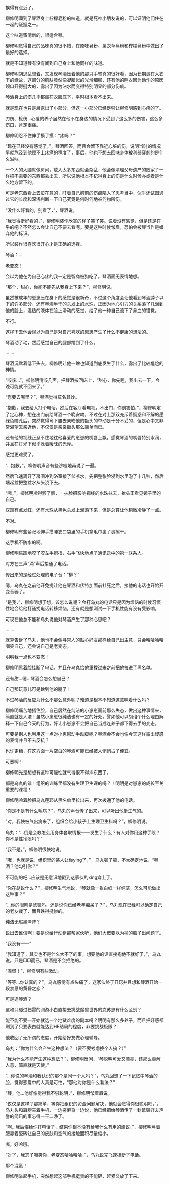 挨得有点近了。

柳修明闻到了琴酒身上柠檬皂粉的味道，就是死神小朋友说的，可以证明他们住在一起的证据之一。

这个味道蛮清新的，很适合琴。

柳修明觉得自己的品味真的很不错，在原味皂粉、薰衣草皂粉和柠檬皂粉中做出了最好的选择。

就是不知道琴有没有闻到自己身上和他同样的味道。

柳修明胡思乱想着，又发现琴酒压着他的那只手臂真的很好看，因为长期裹在大衣下的缘故，这部分的肌肤竟然像凝脂似的光滑细腻，还有他的睡衣因为动作的原因领口开得挺大的，露出了因为沾水而变得特别明显的部分伤痕。

琴酒身上的伤几乎都藏在衣服底下，平时根本看不出来。

就是现在也只是展露出了小部分，但这一小部分已经足够让柳修明感到心疼的了。

刀伤、枪伤...心爱的养子居然在他不在身边的情况下受到了这么多的伤害，这么多伤口，肯定很痛。

柳修明忍不住伸手摸了摸：“疼吗？”

“现在已经没有感觉了，”，琴酒回答，而且会留下靠近心脏的伤，说明当时的情况早就危及到他顾不上疼痛的程度了，事后，他也不想去回味身体被利器穿刺的是什么滋味。

一个人的大脑就像房间，放入太多东西就会杂乱，他会像清理父母遗产的败家子一样把不需要的东西都丢出去，所以说他根本不记得身上的伤是什么时候亦或者是什么地方留下的。

可是老东西看上去蛮在意的，盯着自己胸前的伤痕陷入了思考当中，似乎还试图通过它的长度和深浅判断一下自己究竟是何时何地被何物所伤。

“没什么好看的，别看了，”，琴酒说。

“我觉得挺好看的，”，柳修明装作欣赏的样子笑了笑。说着没有感觉，但是还是在乎的吧？不然怎么会让自己不要去看呢。要是这种时候皱眉，恐怕会被琴当作是嫌弃他的标识。

所以装作很喜欢很开心才是正确的选择。

琴酒：...

老变态！

会以为他在为自己心疼的我一定是智商被狗吃了。琴酒面无表情地想。

“那个，甜心，你能不能先从我身上下来？”，柳修明说。

虽然被成年的崽崽压在身下的感觉是很新奇，不过这个角度会让他看到琴酒脖子以下的许多部分，还有琴酒半干的头发上的水珠，正因为地心引力的关系落了几滴到他的脸上，温热的液体在脸上滑动的感觉，给了他一种自己流下了鼻血的错觉。

不行。

这样下去他会误以为自己是对自己喜欢的崽崽产生了什么不健康的想法的。

琴酒动了动，然后感觉自己的腿部蹭到了什么。

... ...

琴酒沉默着低下头去，柳修明让他一蹭也知道到底发生了什么，露出了比较尴尬的神情。

“咳咳...”，柳修明清咳几声，把琴酒按回床上，“甜心，你先睡，我出去一下，今晚可能就不回来了。”

“您要去哪里？”，琴酒觉得莫名其妙。

“抱歉，我去给人打个电话，然后在客厅看电视，不出门，你别害怕，”，柳修明定了定心神，想在出门前给琴酒一个晚安吻，不过在对上那双充斥着疑惑和不解的墨绿色瞳孔后，突然觉得弯下腰去亲吻他的额头的举动是十分不妥的，但是心中又非常渴望去亲近他，不仅仅是亲亲额头那么简单而已。

还有他的视线正忍不住地往他喜爱的崽崽的嘴唇上飘，感觉琴酒的嘴唇特别水润，并且在灯光下似乎泛着暧昧的光泽。

感觉更难受了。

“...抱歉，”，柳修明声音有些沙哑地再说了一遍。

然后飞速离开了房间冲到浴室接了盆凉水，先把整张脸浸到水里泡了十几秒，然后端起盆把整盆水从头浇下去。

“嘶，”，柳修明冷得颤了颤，一抹脸把影响视线的水珠抹去，抬头正看见镜子里的自己。

双颊有点发红，还有水珠从黑色头发上滴落下来，但是总算让他稍微冷静了一点。

不对。

柳修明有些紧张地伸手摸睡衣口袋里的手机拿毛巾裹了裹擦干。

这手机不防水的啊。

柳修明焦躁地咬了咬左手拇指，右手飞快地点了通讯录中的第一联系人。

对方在三声“滴”声后接通了电话。

传出来的是经过处理的电子音：“柳？”

嗯，乌丸在之前他开免提让他在琴酒和伏特加面前社死之后，接他的电话也开始开变音器了。

“是我，”，柳修明想了想，该怎么说呢？会打乌丸的电话只是因为烦恼的时候习惯性地会给他打骚扰电话转移烦恼，还有就是想测试一下手机性能有没有受影响。

可现在他总不能和乌丸说他对琴酒产生了那种心思吧？

... ...

就算告诉了乌丸，他也不会像寻常人的贴心好友那样给自己出主意，只会哈哈哈哈嘲笑自己，还会说自己是老变态。

明明我一点也不变态！

柳修明黑着脸挂断了电话，并且在乌丸给他重拨过来之前把他拉进了黑名单。

还有甜...嗯...琴酒会怎么想自己？

自己那玩意儿可是蹭到他的腿了！

不过琴酒的反应为什么不那么意外呢？难道是根本不知道这意味着什么吗？

柳修明痛苦地捂住脸，自己居然在纯洁的小崽崽面前那么失态，做出这种事情来，简直就是人渣！虽然小崽崽很纯洁也有一定的好处，譬如他可以胡诌个什么理由解释一下自己今天的行为，好让小崽崽不会把自己当成连养子都下得去手的变态。

可要是别人也利用这一点对小崽崽动手动脚呢？琴酒会不会也像今天这样露出疑惑的表情并且不去反抗？

也许更糟，在这方面一片空白的琴酒可能已经被人悄悄占了便宜。

可恶啊！

柳修明光是想想有这种可能性就气得恨不得摔东西了。

都是乌丸的错！组织的训练里都没有生理卫生课的吗？！明明是对崽崽的成长至关重要的课程！

柳修明冷着脸把乌丸莲耶从黑名单里拉出来，再次拨通了他的电话。

“你是不是有什么毛病？”，乌丸的声音传了出来，可以听出他挺生气的。

“对，我快被气出病来了，组织会给小孩子上生理卫生科吗？”，柳修明说。

乌丸：“...倒是会教怎么用身体套取情报——发生了什么？有人对你用这种手段？你不是性冷淡吗？”

“我不是，”，柳修明很快地说。

“哦，也就是说，组织里的某人让你ying了，”，乌丸顿了顿，不太确定地说，“琴酒？他勾引你？”

不可能的吧...应该是无意识地戳到这家伙的xing癖上了。

“你在胡说什么？”，柳修明生气地说，“琴就像一张白纸一样纯洁，怎么可能做出这种事？”

“...你的眼睛是滤镜吗，还是说你已经老年痴呆了？”，乌丸现在已经可以确定自己的老友栽了，而且跌得挺惨的。

纯洁无瑕黑泽阵？

说出去谁信啊！要是说给行动组那帮家伙听，他们大概要以为柳的脑子出问题了。

“我没有——”

“我知道了，其实也不是什么大不了的事，想要他的话直接抱他不就好了，”，乌丸说。只是□□而已，琴酒是不会拒绝的。

“混蛋！”，柳修明有些激动。

“等等...你认真的？”，乌丸感觉有点头痛了，这家伙终于开窍并且想和琴酒开始一段禁忌的黄昏之恋？

可是追琴酒？

这和只碰过扫雷的网游小白直接去挑战魔兽世界的克苏恩有什么区别？

能不能不要一开始就选一个地狱难度的副本吗？明明有那么多养子，而且把好感都刷到了只要表白就能达到HE结局的程度，非要挑战极限？

他收回了无所谓的态度，开始给好友做心理辅导。

乌丸：“你为什么会产生这种想法？（要不要考虑换个人搞？）”

“我为什么不能产生这种想法？”，柳修明反问，“琴聪明可爱又漂亮，还那么善解人意，简直就是天使。”

“...你说的琴酒和我认识的那个是同一个人吗？”，乌丸回想了一下记忆中琴酒的脸，觉得恋爱中的人真是可怕，“那他对你是什么看法？”

“琴，他...他好像觉得我不够聪明，”，柳修明皱着眉说。

“仅仅是这样？那简单，等你把组织的资金问题解决，他就会觉得你很聪明吧，”，乌丸头和肩膀夹着手机，一边搓麻将一边说，他已经把给琴酒传了一封诋毁好友声誉的简讯的事忘得一干二净了。

“啊...我后悔给你打电话了，结果你根本没有给我什么有用的建议，”，柳修明弓着腰靠着瓷砖让自己的皮肤和空气的接触面积尽量缩小。

嘶，好冷哦。

“对了，我忘了嘲笑你，老变态哈哈哈哈，”，乌丸说完飞速挂断了电话。

那个混蛋！

柳修明举起手机，突然想起这部手机挺贵的不能砸，赶紧又放了下来。
